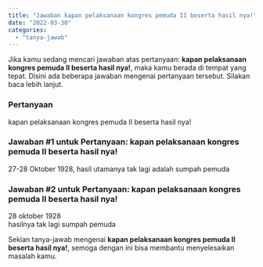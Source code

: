 ```yaml
---
title: "Jawaban kapan pelaksanaan kongres pemuda II beserta hasil nya!"
date: "2022-03-30"
categories: 
  - "tanya-jawab"
---
```


Jika kamu sedang mencari jawaban atas pertanyaan: **kapan pelaksanaan kongres pemuda II beserta hasil nya!**, maka kamu berada di tempat yang tepat. Disini ada beberapa jawaban mengenai pertanyaan tersebut. Silakan baca lebih lanjut.

### Pertanyaan

kapan pelaksanaan kongres pemuda II beserta hasil nya!

### Jawaban #1 untuk Pertanyaan: kapan pelaksanaan kongres pemuda II beserta hasil nya!

27-28 Oktober 1928, hasil utamanya tak lagi adalah sumpah pemuda

### Jawaban #2 untuk Pertanyaan: kapan pelaksanaan kongres pemuda II beserta hasil nya!

28 oktober 1928  
hasilnya tak lagi sumpah pemuda

Sekian tanya-jawab mengenai **kapan pelaksanaan kongres pemuda II beserta hasil nya!**, semoga dengan ini bisa membantu menyelesaikan masalah kamu.
